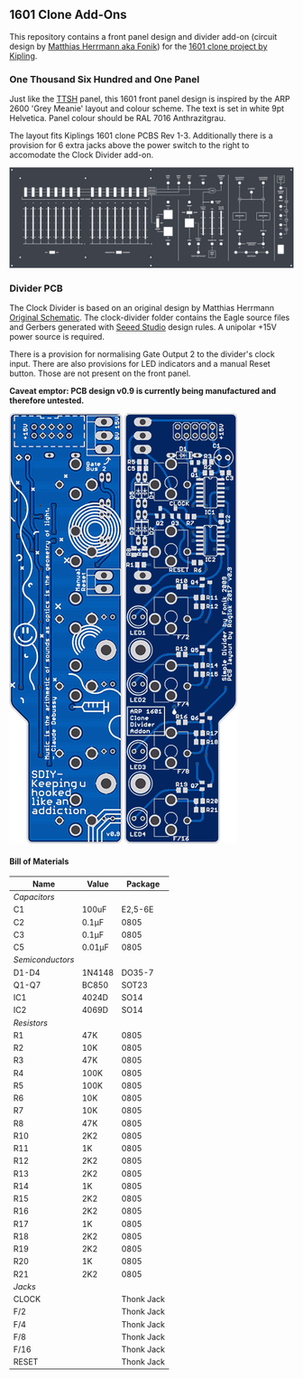 ## 1601 Clone Add-Ons

This repository contains a front panel design and divider add-on (circuit design by [Matthias Herrmann aka Fonik](http://www.modular.fonik.de/)) for the [1601 clone project by Kipling](https://www.muffwiggler.com/forum/viewtopic.php?t=110640).


### One Thousand Six Hundred and One Panel 

Just like the [TTSH](http://www.thehumancomparator.net/) panel, this 1601 front panel design is inspired by the ARP 2600 'Grey Meanie' layout and colour scheme. The text is set in white 9pt Helvetica. Panel colour should be RAL 7016 Anthrazitgrau.

The layout fits Kiplings 1601 clone PCBS Rev 1-3. Additionally there is a provision for 6 extra jacks above the power switch to the right to accomodate the Clock Divider add-on.


![Panel](/docs/ttsh_style_panel.png?raw=true)


### Divider PCB

The Clock Divider is based on an original design by Matthias Herrmann [Original Schematic](http://www.modular.fonik.de/pdf/SimpleDividerSCH.pdf). The clock-divider folder contains the Eagle source files and Gerbers generated with [Seeed Studio](https://www.seeedstudio.com/) design rules. A unipolar +15V power source is required.

There is a provision for normalising Gate Output 2 to the divider's clock input. There are also provisions for LED indicators and a manual Reset button. Those are not present on the front panel.

**Caveat emptor: PCB design v0.9 is currently being manufactured and therefore untested.**


![PCB bottom](/docs/divider_bottom.png?raw=true) ![PCB top](/docs/divider_top.png?raw=true)

#### Bill of Materials


Name              |  Value       |  Package 
----------------- | ------------ | ------------
*Capacitors*      |              |         
C1                |  100uF       |  E2,5-6E                             
C2                |  0.1µF       |  0805    
C3                |  0.1µF       |  0805    
C5                |  0.01µF      |  0805   
*Semiconductors*  |              |         
D1-D4             |  1N4148      |  DO35-7 
Q1-Q7             |  BC850       |  SOT23
IC1               |  4024D       |  SO14    
IC2               |  4069D       |  SO14    
*Resistors*       |              |        
R1                |  47K         |  0805    
R2                |  10K         |  0805    
R3                |  47K         |  0805    
R4                |  100K        |  0805    
R5                |  100K        |  0805    
R6                |  10K         |  0805    
R7                |  10K         |  0805    
R8                |  47K         |  0805    
R10               |  2K2         |  0805    
R11               |  1K          |  0805    
R12               |  2K2         |  0805    
R13               |  2K2         |  0805    
R14               |  1K          |  0805    
R15               |  2K2         |  0805    
R16               |  2K2         |  0805    
R17               |  1K          |  0805    
R18               |  2K2         |  0805    
R19               |  2K2         |  0805    
R20               |  1K          |  0805    
R21               |  2K2         |  0805
*Jacks*           |              |    
CLOCK             |              |  Thonk Jack     
F/2               |              |  Thonk Jack         
F/4               |              |  Thonk Jack         
F/8               |              |  Thonk Jack         
F/16              |              |  Thonk Jack         
RESET             |              |  Thonk Jack   